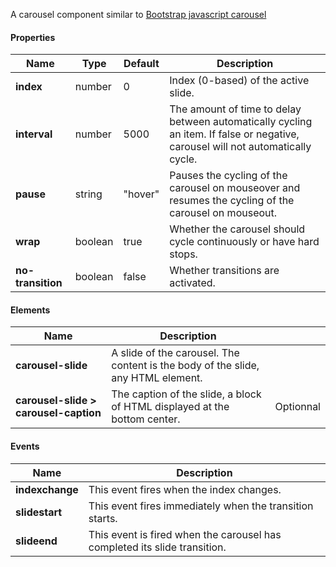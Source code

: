 A carousel component similar to [Bootstrap javascript carousel](http://getbootstrap.com/javascript/#carousel)

#### Properties ####

| Name | Type | Default | Description |
| ---- | ---- | ------- | ----------- |
| **index** | number | 0 | Index (0-based) of the active slide. |
| **interval** | number | 5000 | The amount of time to delay between automatically cycling an item. If false or negative, carousel will not automatically cycle. |
| **pause** | string | "hover" | Pauses the cycling of the carousel on mouseover and resumes the cycling of the carousel on mouseout. |
| **wrap** | boolean | true | Whether the carousel should cycle continuously or have hard stops. |
| **no-transition** | boolean | false | Whether transitions are activated. |

#### Elements ####
| Name | Description |  |
| ---- | ----------- | - |
| **carousel-slide** | A slide of the carousel. The content is the body of the slide, any HTML element.| |
| **carousel-slide > carousel-caption** | The caption of the slide, a block of HTML displayed at the bottom center. | Optionnal |

#### Events ####

| Name | Description |
| ---- | ----------- |
| **indexchange** | This event fires when the index changes. |
| **slidestart** | This event fires immediately when the transition starts. |
| **slideend** | This event is fired when the carousel has completed its slide transition. |
